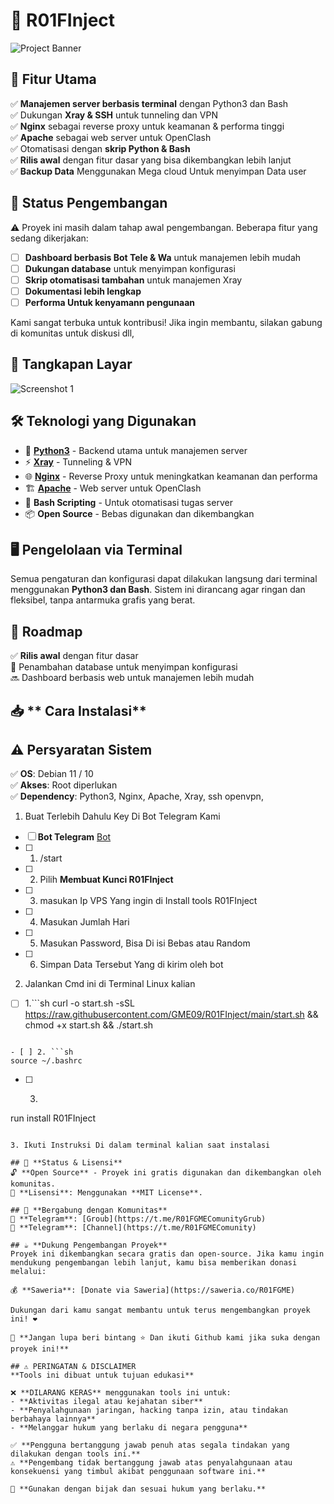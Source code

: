 # 🚀 **R01FInject**  

![Project Banner](Pic/foto.png)  

## 🌟 **Fitur Utama**  
✅ **Manajemen server berbasis terminal** dengan Python3 dan Bash  
✅ Dukungan **Xray & SSH** untuk tunneling dan VPN  
✅ **Nginx** sebagai reverse proxy untuk keamanan & performa tinggi  
✅ **Apache** sebagai web server untuk OpenClash  
✅ Otomatisasi dengan **skrip Python & Bash**  
✅ **Rilis awal** dengan fitur dasar yang bisa dikembangkan lebih lanjut  
✅ **Backup Data** Menggunakan Mega cloud Untuk menyimpan Data user

## 📌 **Status Pengembangan**  
⚠️ Proyek ini masih dalam tahap awal pengembangan. Beberapa fitur yang sedang dikerjakan:  
- [ ] **Dashboard berbasis Bot Tele & Wa** untuk manajemen lebih mudah  
- [ ] **Dukungan database** untuk menyimpan konfigurasi  
- [ ] **Skrip otomatisasi tambahan** untuk manajemen Xray  
- [ ] **Dokumentasi lebih lengkap**  
- [ ] **Performa Untuk kenyamann pengunaan**

Kami sangat terbuka untuk kontribusi! Jika ingin membantu, silakan gabung di komunitas untuk diskusi dll,  

## 📸 **Tangkapan Layar**  
![Screenshot 1](Pic/foto1.png)

## 🛠 **Teknologi yang Digunakan**  
- 🐍 **[Python3](https://www.python.org/)** - Backend utama untuk manajemen server  
- ⚡ **[Xray](https://github.com/XTLS/Xray-core)** - Tunneling & VPN  
- 🌐 **[Nginx](https://nginx.org/)** - Reverse Proxy untuk meningkatkan keamanan dan performa  
- 🏗️ **[Apache](https://httpd.apache.org/)** - Web server untuk OpenClash  
- 🔧 **Bash Scripting** - Untuk otomatisasi tugas server  
- 📦 **Open Source** - Bebas digunakan dan dikembangkan  

## 🖥️ **Pengelolaan via Terminal**  
Semua pengaturan dan konfigurasi dapat dilakukan langsung dari terminal menggunakan **Python3 dan Bash**. Sistem ini dirancang agar ringan dan fleksibel, tanpa antarmuka grafis yang berat.  

## 🎯 **Roadmap**  
✅ **Rilis awal** dengan fitur dasar  
🚧 Penambahan database untuk menyimpan konfigurasi  
🔜 Dashboard berbasis web untuk manajemen lebih mudah  

## 📥 ** Cara Instalasi**
## ⚠️ **Persyaratan Sistem**  
✅ **OS**: Debian 11 / 10  
✅ **Akses**: Root diperlukan  
✅ **Dependency**: Python3, Nginx, Apache, Xray, ssh openvpn,

1. Buat Terlebih Dahulu Key Di Bot Telegram Kami
- [ ] **Bot Telegram** [Bot](https://t.me/R01Fbot)  
- [ ] 1. /start
- [ ] 2. Pilih **Membuat Kunci R01FInject**
- [ ] 3. masukan Ip VPS Yang ingin di Install tools R01FInject 
- [ ] 4. Masukan Jumlah Hari
- [ ] 5. Masukan Password, Bisa Di isi Bebas atau Random
- [ ] 6. Simpan Data Tersebut Yang di kirim oleh bot

2. Jalankan Cmd ini di Terminal Linux kalian
- [ ] 1.```sh
curl -o start.sh -sSL https://raw.githubusercontent.com/GME09/R01FInject/main/start.sh && chmod +x start.sh && ./start.sh
```

- [ ] 2. ```sh
source ~/.bashrc
```
- [ ] 3. ```sh
run install R01FInject
```

3. Ikuti Instruksi Di dalam terminal kalian saat instalasi 

## 📜 **Status & Lisensi**  
🔓 **Open Source** - Proyek ini gratis digunakan dan dikembangkan oleh komunitas.  
📄 **Lisensi**: Menggunakan **MIT License**.  

## 👥 **Bergabung dengan Komunitas**  
🔹 **Telegram**: [Groub](https://t.me/R01FGMEComunityGrub)  
🔹 **Telegram**: [Channel](https://t.me/R01FGMEComunity)  

## ☕ **Dukung Pengembangan Proyek**  
Proyek ini dikembangkan secara gratis dan open-source. Jika kamu ingin mendukung pengembangan lebih lanjut, kamu bisa memberikan donasi melalui:  

💰 **Saweria**: [Donate via Saweria](https://saweria.co/R01FGME)  

Dukungan dari kamu sangat membantu untuk terus mengembangkan proyek ini! ❤️  

📌 **Jangan lupa beri bintang ⭐ Dan ikuti Github kami jika suka dengan proyek ini!**

## ⚠️ PERINGATAN & DISCLAIMER  
**Tools ini dibuat untuk tujuan edukasi**  

❌ **DILARANG KERAS** menggunakan tools ini untuk:  
- **Aktivitas ilegal atau kejahatan siber**  
- **Penyalahgunaan jaringan, hacking tanpa izin, atau tindakan berbahaya lainnya**  
- **Melanggar hukum yang berlaku di negara pengguna**  

✅ **Pengguna bertanggung jawab penuh atas segala tindakan yang dilakukan dengan tools ini.**  
⚠️ **Pengembang tidak bertanggung jawab atas penyalahgunaan atau konsekuensi yang timbul akibat penggunaan software ini.**  

📜 **Gunakan dengan bijak dan sesuai hukum yang berlaku.**